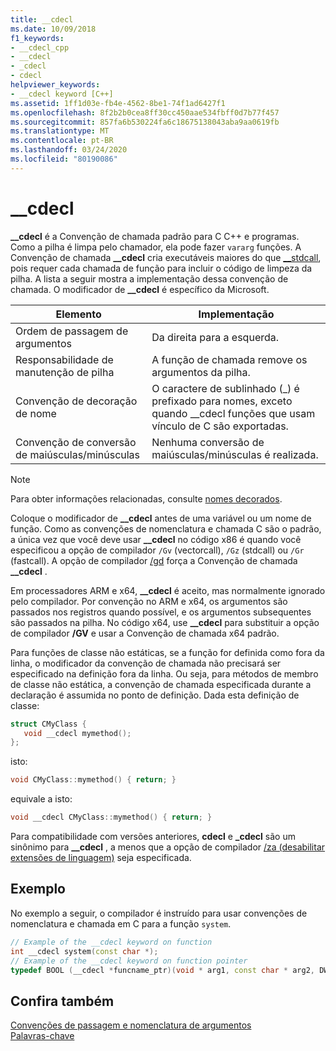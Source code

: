 ```yaml
---
title: __cdecl
ms.date: 10/09/2018
f1_keywords:
- __cdecl_cpp
- __cdecl
- _cdecl
- cdecl
helpviewer_keywords:
- __cdecl keyword [C++]
ms.assetid: 1ff1d03e-fb4e-4562-8be1-74f1ad6427f1
ms.openlocfilehash: 8f2b2b0cea8ff30cc450aae534fbff0d7b77f457
ms.sourcegitcommit: 857fa6b530224fa6c18675138043aba9aa0619fb
ms.translationtype: MT
ms.contentlocale: pt-BR
ms.lasthandoff: 03/24/2020
ms.locfileid: "80190086"
---
```

# <a name="__cdecl"></a>__cdecl

**__cdecl** é a Convenção de chamada padrão para C C++ e programas. Como a pilha é limpa pelo chamador, ela pode fazer `vararg` funções. A Convenção de chamada **__cdecl** cria executáveis maiores do que [__stdcall](../cpp/stdcall.md), pois requer cada chamada de função para incluir o código de limpeza da pilha. A lista a seguir mostra a implementação dessa convenção de chamada. O modificador de **__cdecl** é específico da Microsoft.

|Elemento|Implementação|
|-------------|--------------------|
|Ordem de passagem de argumentos|Da direita para a esquerda.|
|Responsabilidade de manutenção de pilha|A função de chamada remove os argumentos da pilha.|
|Convenção de decoração de nome|O caractere de sublinhado (_) é prefixado para nomes, exceto quando \__cdecl funções que usam vínculo de C são exportadas.|
|Convenção de conversão de maiúsculas/minúsculas|Nenhuma conversão de maiúsculas/minúsculas é realizada.|

> [!NOTE]
>  Para obter informações relacionadas, consulte [nomes decorados](../build/reference/decorated-names.md).

Coloque o modificador de **__cdecl** antes de uma variável ou um nome de função. Como as convenções de nomenclatura e chamada C são o padrão, a única vez que você deve usar **__cdecl** no código x86 é quando você especificou a opção de compilador `/Gv` (vectorcall), `/Gz` (stdcall) ou `/Gr` (fastcall). A opção de compilador [/gd](../build/reference/gd-gr-gv-gz-calling-convention.md) força a Convenção de chamada **__cdecl** .

Em processadores ARM e x64, **__cdecl** é aceito, mas normalmente ignorado pelo compilador. Por convenção no ARM e x64, os argumentos são passados nos registros quando possível, e os argumentos subsequentes são passados na pilha. No código x64, use **__cdecl** para substituir a opção de compilador **/GV** e usar a Convenção de chamada x64 padrão.

Para funções de classe não estáticas, se a função for definida como fora da linha, o modificador da convenção de chamada não precisará ser especificado na definição fora da linha. Ou seja, para métodos de membro de classe não estática, a convenção de chamada especificada durante a declaração é assumida no ponto de definição. Dada esta definição de classe:

```cpp
struct CMyClass {
   void __cdecl mymethod();
};
```

isto:

```cpp
void CMyClass::mymethod() { return; }
```

equivale a isto:

```cpp
void __cdecl CMyClass::mymethod() { return; }
```

Para compatibilidade com versões anteriores, **cdecl** e **_cdecl** são um sinônimo para **__cdecl** , a menos que a opção de compilador [/za \(desabilitar extensões de linguagem)](../build/reference/za-ze-disable-language-extensions.md) seja especificada.

## <a name="example"></a>Exemplo

No exemplo a seguir, o compilador é instruído para usar convenções de nomenclatura e chamada em C para a função `system`.

```cpp
// Example of the __cdecl keyword on function
int __cdecl system(const char *);
// Example of the __cdecl keyword on function pointer
typedef BOOL (__cdecl *funcname_ptr)(void * arg1, const char * arg2, DWORD flags, ...);
```

## <a name="see-also"></a>Confira também

[Convenções de passagem e nomenclatura de argumentos](../cpp/argument-passing-and-naming-conventions.md)<br/>
[Palavras-chave](../cpp/keywords-cpp.md)
